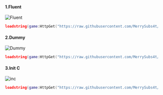 <h4>1.Fluent</h4>

![Fluent](https://cdn.discordapp.com/attachments/1221930856394919937/1330889516525031507/image.png?ex=678f9ef3&is=678e4d73&hm=eaa3011f1baa866fe688c67b253b7a212149e4434d767ae2293bc9d875238d42&)

```lua
loadstring(game:HttpGet("https://raw.githubusercontent.com/MerrySubs4t/Softwork/refs/heads/main/UI/Fluent/Example.lua"))()
```

<h4>2.Dummy</h4>

![Dummy](https://cdn.discordapp.com/attachments/1221930856394919937/1330889871317012521/image.png?ex=678f9f48&is=678e4dc8&hm=5b89a0fc1583ba4ee60609cd9244f2735bb10ae4968eb9059e96ece0b5409bd3&)

```lua
loadstring(game:HttpGet("https://raw.githubusercontent.com/MerrySubs4t/Softwork/refs/heads/main/UI/Dummy/Example.lua"))()
```

<h4>3.Init C</h4>

![inc](https://cdn.discordapp.com/attachments/1221930856394919937/1330890695283572797/image.png?ex=678fa00c&is=678e4e8c&hm=94729a7a392ba7b23cd9553b3e999ca14b045de23e52b53c7771cc1f6e4d1928&)

```lua
loadstring(game:HttpGet("https://raw.githubusercontent.com/MerrySubs4t/Softwork/refs/heads/main/UI/Init-C/Module.lua"))()
```

